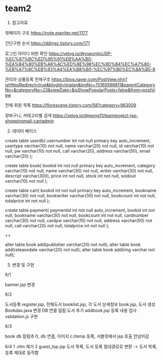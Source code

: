 # team2

1. 참고자료

첫페이지 구조 https://note.espriter.net/1177

간단구현 순서 https://ddingz.tistory.com/171

로그인 아이디 비번 확인 https://velog.io/@yseonjin/JSP-%EC%87%BC%ED%95%91%EB%AA%B0-%EA%B4%80%EB%A6%AC%ED%8E%98%EC%9D%B4%EC%A7%80-%EB%A7%8C%EB%93%A4%EA%B8%B0-%EC%97%B0%EC%8A%B5-8

관리자 상품등록 전체구조 https://blog.naver.com/PostView.nhn?isHttpsRedirect=true&blogId=tinatan&logNo=70165598811&parentCategoryNo=&categoryNo=23&viewDate=&isShowPopularPosts=false&from=postView

전체 회원 목록 https://florescene.tistory.com/58?category=963009

장바구니, 카테고리별 검색 https://velog.io/@jeong11/teamproject-jsp-shoppingmall-cartadmin


2. 데이터 베이스

create table userdb( usernumber int not null primary key auto_increment, usertype varchar(10) not null, name varchar(20) not null, id varchar(10) not null, pw varchar(10) not null, call varchar(20), address varchar(50), email varchar(20) );

create table book( bookid int not null primary key auto_increment, category varchar(10) not null, name varchar(30) not null, writer varchar(30) not null, descript varchar(300), price int not null, stock int not null, soldout varchar(10) not null );

create table cart( bookid int not null primary key auto_increment, bookname varchar(30) not null, bookwriter varchar(30) not null, bookcount int not null, totalprice int not null );

create table payment( paymentid int not null auto_increment, bookid int not null, bookname varchar(30) not null, bookcount int not null, cardnumber varchar(30) not null, cardpw varchar(10) not null, address varchar(50) not null, call varchar(20) not null, totalprice int not null );

++

alter table book add(publisher varchar(20) not null);
alter table book add(releasedate varchar(20) not null);
alter table book add(img varchar not null);


3. 변경 및 구현 

6/1

banner.jsp 변경 

6/2

도서등록 register.jsp, 전체도서 booklist.jsp, 각 도서 상세정보 book.jsp, 도서 생성 Bookdao.java 변경
DB 연결 덜됨
도서 추가 addbook.jsp 등록 내용 검사 validation.js 구현

6/3

book db 칼럼추가, db 연결, 이미지 c:/temp 등록, 서블릿에서 jsp 호출 안넘어감

6/4
1 .nhn 제거
2 guest_top.jsp 도서 목록, 도서 등록 절대경로로 변환 -> 도서 목록, 등록 제대로 동작함
